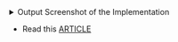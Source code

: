 <details><summary> Output Screenshot of the Implementation </summary>

![Screenshot (344)](https://user-images.githubusercontent.com/94545831/215237598-5f4268e1-f489-465a-a698-4df2ac625bb2.png)
![Screenshot (345)](https://user-images.githubusercontent.com/94545831/215237600-01fe8cef-3081-4a83-9286-76948dda697d.png)
![WhatsApp Image 2023-01-28 at 8 39 20 AM](https://user-images.githubusercontent.com/94545831/215239121-b27e7a50-f480-49a2-8c98-35e4f117e464.jpeg)

</details>

- Read this [ARTICLE](https://www.geeksforgeeks.org/linearlayout-and-its-important-attributes-with-examples-in-android/)
